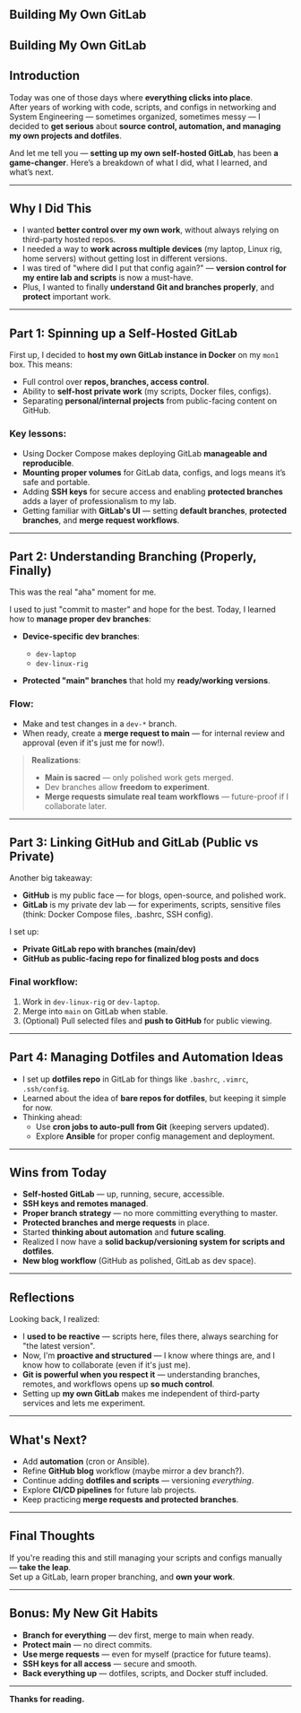 ## Building My Own GitLab 
## Building My Own GitLab

## **Introduction**

Today was one of those days where **everything clicks into place**.  
After years of working with code, scripts, and configs in networking and System Engineering — sometimes organized, sometimes messy — I decided to **get serious** about **source control, automation, and managing my own projects and dotfiles**.

And let me tell you — **setting up my own self-hosted GitLab**, has been **a game-changer**. Here’s a breakdown of what I did, what I learned, and what’s next.

---

## **Why I Did This**

- I wanted **better control over my own work**, without always relying on third-party hosted repos.
- I needed a way to **work across multiple devices** (my laptop, Linux rig, home servers) without getting lost in different versions.
- I was tired of "where did I put that config again?" — **version control for my entire lab and scripts** is now a must-have.
- Plus, I wanted to finally **understand Git and branches properly**, and **protect** important work.

---

## **Part 1: Spinning up a Self-Hosted GitLab**

First up, I decided to **host my own GitLab instance in Docker** on my `mon1` box. This means:
- Full control over **repos, branches, access control**.
- Ability to **self-host private work** (my scripts, Docker files, configs).
- Separating **personal/internal projects** from public-facing content on GitHub.

### **Key lessons:**

- Using Docker Compose makes deploying GitLab **manageable and reproducible**.
- **Mounting proper volumes** for GitLab data, configs, and logs means it’s safe and portable.
- Adding **SSH keys** for secure access and enabling **protected branches** adds a layer of professionalism to my lab.
- Getting familiar with **GitLab's UI** — setting **default branches**, **protected branches**, and **merge request workflows**.

---

## **Part 2: Understanding Branching (Properly, Finally)**

This was the real "aha" moment for me.

I used to just "commit to master" and hope for the best. Today, I learned how to **manage proper dev branches**:

- **Device-specific dev branches**:  
  - `dev-laptop`  
  - `dev-linux-rig`  

- **Protected "main" branches** that hold my **ready/working versions**.

### **Flow**:

- Make and test changes in a `dev-*` branch.
- When ready, create a **merge request to main** — for internal review and approval (even if it's just me for now!).

>  **Realizations**:
> - **Main is sacred** — only polished work gets merged.
> - Dev branches allow **freedom to experiment**.
> - **Merge requests simulate real team workflows** — future-proof if I collaborate later.

---

## **Part 3: Linking GitHub and GitLab (Public vs Private)**

Another big takeaway:  
- **GitHub** is my public face — for blogs, open-source, and polished work.
- **GitLab** is my private dev lab — for experiments, scripts, sensitive files (think: Docker Compose files, .bashrc, SSH config).

I set up:
- **Private GitLab repo with branches (main/dev)**
- **GitHub as public-facing repo for finalized blog posts and docs**

### **Final workflow:**

1. Work in `dev-linux-rig` or `dev-laptop`.
2. Merge into `main` on GitLab when stable.
3. (Optional) Pull selected files and **push to GitHub** for public viewing.

---

## **Part 4: Managing Dotfiles and Automation Ideas**

- I set up **dotfiles repo** in GitLab for things like `.bashrc`, `.vimrc`, `.ssh/config`.
- Learned about the idea of **bare repos for dotfiles**, but keeping it simple for now.
- Thinking ahead:  
  - Use **cron jobs to auto-pull from Git** (keeping servers updated).
  - Explore **Ansible** for proper config management and deployment.

---

## **Wins from Today**

- **Self-hosted GitLab** — up, running, secure, accessible.
- **SSH keys and remotes managed**.
- **Proper branch strategy** — no more committing everything to master.
- **Protected branches and merge requests** in place.
- Started **thinking about automation** and **future scaling**.
- Realized I now have a **solid backup/versioning system for scripts and dotfiles**.
- **New blog workflow** (GitHub as polished, GitLab as dev space).

---

## **Reflections**

Looking back, I realized:

- I **used to be reactive** — scripts here, files there, always searching for "the latest version".
- Now, I'm **proactive and structured** — I know where things are, and I know how to collaborate (even if it's just me).
- **Git is powerful when you respect it** — understanding branches, remotes, and workflows opens up **so much control**.
- Setting up **my own GitLab** makes me independent of third-party services and lets me experiment.

---

## **What's Next?**

- Add **automation** (cron or Ansible).
- Refine **GitHub blog** workflow (maybe mirror a dev branch?).
- Continue adding **dotfiles and scripts** — versioning *everything*.
- Explore **CI/CD pipelines** for future lab projects.
- Keep practicing **merge requests and protected branches**.

---

## **Final Thoughts**

If you're reading this and still managing your scripts and configs manually — **take the leap**.  
Set up a GitLab, learn proper branching, and **own your work**.

---

## **Bonus**: My New Git Habits

- **Branch for everything** — dev first, merge to main when ready.
- **Protect main** — no direct commits.
- **Use merge requests** — even for myself (practice for future teams).
- **SSH keys for all access** — secure and smooth.
- **Back everything up** — dotfiles, scripts, and Docker stuff included.

---

**Thanks for reading.** 
